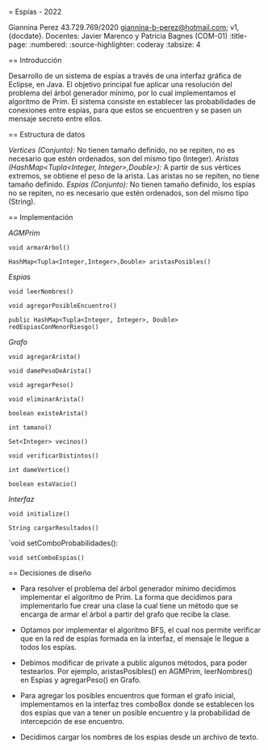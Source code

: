 = Espías - 2022

Giannina Perez 43.729.769/2020 <giannina-b-perez@hotmail.com>;
v1, {docdate}. Docentes: Javier Marenco y Patricia Bagnes (COM-01)
:title-page:
:numbered:
:source-highlighter: coderay
:tabsize: 4

== Introducción

Desarrollo de un sistema de espías a través de una interfaz gráfica de Eclipse, en Java.
El objetivo principal fue aplicar una resolución del problema del árbol generador mínimo, por lo cual implementamos el algoritmo de Prim.
El sistema consiste en establecer las probabilidades de conexiones entre espías, para que estos se encuentren y se pasen un mensaje secreto entre ellos.

== Estructura de datos

*Vertices (Conjunto):* No tienen tamaño definido, no se repiten, no es necesario que estén ordenados, son del mismo tipo (Integer).
*Aristas (HashMap<Tupla<Integer, Integer>,Double>):* A partir de sus vértices extremos, se obtiene el peso de la arista. Las aristas no se repiten, no tiene tamaño definido.
*Espías (Conjunto):* No tienen tamaño definido, los espías no se repiten, no es necesario que estén ordenados, son del mismo tipo (String).

== Implementación

*AGMPrim*

`void armarArbol()`

`HashMap<Tupla<Integer,Integer>,Double> aristasPosibles()`

*Espias*

`void leerNombres()`

`void agregarPosibleEncuentro()`

`public HashMap<Tupla<Integer, Integer>, Double> redEspiasConMenorRiesgo()`

*Grafo*

`void agregarArista()`

`void damePesoDeArista()`

`void agregarPeso()`

`void eliminarArista()`

`boolean existeArista()`

`int tamano()`

`Set<Integer> vecinos()`

`void verificarDistintos()`

`int dameVertice()`

`boolean estaVacio()`

*Interfaz*

`void initialize()`

`String cargarResultados()`

`void setComboProbabilidades():

`void setComboEspias()`

== Decisiones de diseño

- Para resolver el problema del árbol generador mínimo decidimos implementar el algoritmo de Prim. La forma que decidimos para implementarlo fue crear una clase la cual tiene un método que se encarga de armar el árbol a partir del grafo que recibe la clase.

- Optamos por implementar el algoritmo BFS, el cual nos permite verificar que en la red de espías formada en la interfaz, el mensaje le llegue a todos los espías.

- Debimos modificar de private a public algunos métodos, para poder testearlos. Por ejemplo, aristasPosibles() en AGMPrim, leerNombres() en Espias y agregarPeso() en Grafo.

- Para agregar los posibles encuentros que forman el grafo inicial, implementamos en la interfaz tres comboBox donde se establecen los dos espías que van a tener un posible encuentro y la probabilidad de intercepción de ese encuentro.

- Decidimos cargar los nombres de los espias desde un archivo de texto.
